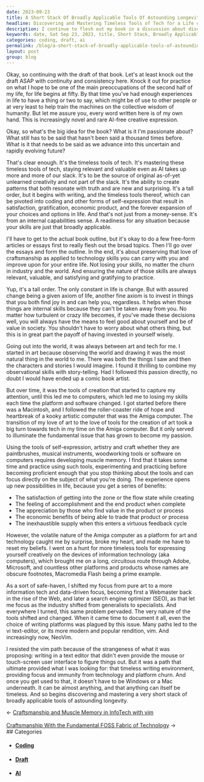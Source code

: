 ```yaml
---
date: 2023-09-23
title: A Short Stack Of Broadly Applicable Tools Of Astounding Longevity
headline: Discovering and Mastering Timeless Tools of Tech for a Life of Self-Expression and Gratification.
description: I continue to flesh out my book in a discussion about discovering the timeless tools of technology to stay relevant and valuable in the face of a rapidly changing world, and to do it in a way that provides a lifetime of satisfaction, gratification, and economic product. Invest in yourself wisely and equip yourself with the skills to be of value in any situation.
keywords: date, Sat Sep 23, 2023, title, Short Stack, Broadly Applicable, Tools, Astounding Longevity, Draft, Book, Preoccupations, Life, Experiences, Collective Wisdom, Humanity, AI-free, Creative Expression, Big Idea, Passionate, Timeless Tools, Tech, Relevant, Valuable, AI, Original, Unlearned, Creativity, Patterns, Resonate, Truth, Surprising, Writing, Coding, Self-Expression,
categories: coding, draft, ai
permalink: /blog/a-short-stack-of-broadly-applicable-tools-of-astounding-longevity/
layout: post
group: blog
---
```



Okay, so continuing with the draft of that book. Let's at least knock out the
draft ASAP with continuity and consistency here. Knock it out for practice on
what I hope to be one of the main preoccupations of the second half of my life,
for life begins at fifty. By that time you've had enough experiences in life to
have a thing or two to say, which might be of use to other people or at very
least to help train the machines on the collective wisdom of humanity. But let
me assure you, every word written here is of my own hand. This is increasingly
novel and rare AI-free creative expression.

Okay, so what's the big idea for the book? What is it I'm passionate about?
What still has to be said that hasn't been said a thousand times before. What
is it that needs to be said as we advance into this uncertain and rapidly
evolving future?

That's clear enough. It's the timeless tools of tech. It's mastering these
timeless tools of tech, staying relevant and valuable even as AI takes up more
and more of our slack. It's to be the source of original as-of-yet unlearned
creativity and not part of the slack. It's the ability to create patterns that
both resonate with truth and are new and surprising. It's a tall order, but it
begins with writing, and the timeless tools thereof, which can be pivoted into
coding and other forms of self-expression that result in satisfaction,
gratification, economic product, and the forever expansion of your choices and
options in life. And that's not just from a money-sense. It's from an internal
capabilities sense. A readiness for any situation because your skills are just
that broadly applicable.

I'll have to get to the actual book outline, but it's okay to do a few
free-form articles or essays first to really flesh out the broad topics. Then
I'll go over the essays and form the outline. In the end, it's about preserving
that love of craftsmanship as applied to technology skills you can carry with
you and improve upon for your entire life. Not losing your skills, no matter
the churn in industry and the world. And ensuring the nature of those skills
are always relevant, valuable, and satisfying and gratifying to practice.

Yup, it's a tall order. The only constant in life is change. But with assured
change being a given axiom of life, another fine axiom is to invest in things
that you both find joy in and can help you, regardless. It helps when those
things are internal skills because they can't be taken away from you. No matter
how turbulent or crazy life becomes, if you've made these decisions well, you
will always have the means to feel good about yourself and be of value in
society. You shouldn't have to worry about what others thing, but this is in
great part the payoff of having invested in yourself wisely.

Going out into the world, it was always between art and tech for me. I started
in art because observing the world and drawing it was the most natural thing in
the world to me. There was both the things I saw and then the characters and
stories I would imagine. I found it thrilling to combine my observational
skills with story-telling. Had I followed this passion directly, no doubt I
would have ended up a comic book artist. 

But over time, it was the tools of creation that started to capture my
attention, until this led me to computers, which led me to losing my skills
each time the platform and software changed. I got started before there was a
Macintosh, and I followed the roller-coaster ride of hope and heartbreak of a
kooky artistic computer that was the Amiga computer. The transition of my love
of art to the love of tools for the creation of art took a big turn towards
tech in my time on the Amiga computer. But it only served to illuminate the
fundamental issue that has grown to become my passion.

Using the tools of self-expression, artistry and craft whether they are
paintbrushes, musical instruments, woodworking tools or software on computers
requires developing muscle memory. I find that it takes some time and practice
using such tools, experimenting and practicing before becoming proficient
enough that you stop thinking about the tools and can focus directly on the
subject of what you're doing. The experience opens up new possibilities in
life, because you get a series of benefits:

- The satisfaction of getting into the zone or the flow state while creating
- The feeling of accomplishment and the end product when complete
- The appreciation by those who find value in the product or process
- The economic benefits of being able to trade that product or process
- The inexhaustible supply when this enters a virtuous feedback cycle

However, the volatile nature of the Amiga computer as a platform for art and
technology caught me by surprise, broke my heart, and made me have to reset my
beliefs. I went on a hunt for more timeless tools for expressing yourself
creatively on the devices of information technology (aka computers), which
brought me on a long, circuitous route through Adobe, Microsoft, and countless
other platforms and products whose names are obscure footnotes, Macromedia
Flash being a prime example.

As a sort of safe-haven, I shifted my focus from pure art to a more information
tech and data-driven focus, becoming first a Webmaster back in the rise of the
Web, and later a search engine optimizer (SEO), as that let me focus as the
industry shifted from generalists to specialists. And everywhere I turned, this
same problem pervaded. The very nature of the tools shifted and changed. When
it came time to document it all, even the choice of writing platforms was
plagued by this issue. Many paths led to the vi text-editor, or its more modern
and popular rendition, vim. And increasingly now, NeoVim. 

I resisted the vim path because of the strangeness of what it was proposing:
writing in a text editor that didn't even provide the mouse or touch-screen
user interface to figure things out. But it was a path that ultimate provided
what I was looking for: that timeless writing environment, providing focus and
immunity from technology and platform churn. And once you get used to that, it
doesn't have to be Windows or a Mac underneath. It can be almost anything, and
that anything can itself be timeless. And so begins discovering and mastering a
very short stack of broadly applicable tools of astounding longevity.



















<div class="arrow-links"><div class="post-nav-prev"><span class="arrow">&larr;&nbsp;</span><a href="/blog/craftsmanship-and-muscle-memory-in-infotech-with-vim/">Craftsmanship and Muscle Memory in InfoTech with vim</a></div> &nbsp; <div class="post-nav-next"><a href="/blog/craftsmanship-with-the-fundamental-foss-fabric-of-technology/">Craftsmanship With the Fundamental FOSS Fabric of Technology</a><span class="arrow">&nbsp;&rarr;</span></div></div>
## Categories

<ul>
<li><h4><a href='/coding/'>Coding</a></h4></li>
<li><h4><a href='/draft/'>Draft</a></h4></li>
<li><h4><a href='/ai/'>AI</a></h4></li></ul>